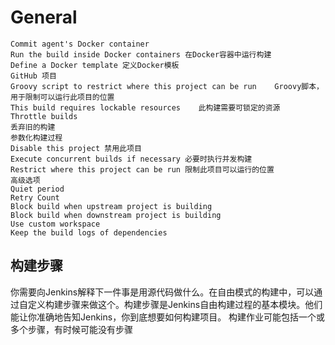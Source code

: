 # General

```text
Commit agent's Docker container
Run the build inside Docker containers 在Docker容器中运行构建
Define a Docker template 定义Docker模板    
GitHub 项目    
Groovy script to restrict where this project can be run    Groovy脚本，用于限制可以运行此项目的位置
This build requires lockable resources    此构建需要可锁定的资源
Throttle builds
丢弃旧的构建
参数化构建过程
Disable this project 禁用此项目
Execute concurrent builds if necessary 必要时执行并发构建
Restrict where this project can be run 限制此项目可以运行的位置
高级选项
Quiet period
Retry Count
Block build when upstream project is building
Block build when downstream project is building
Use custom workspace
Keep the build logs of dependencies
```

## 构建步骤

你需要向Jenkins解释下一件事是用源代码做什么。在自由模式的构建中，可以通过自定义构建步骤来做这个。构建步骤是Jenkins自由构建过程的基本模块。他们能让你准确地告知Jenkins，你到底想要如何构建项目。 构建作业可能包括一个或多个步骤，有时候可能没有步骤

